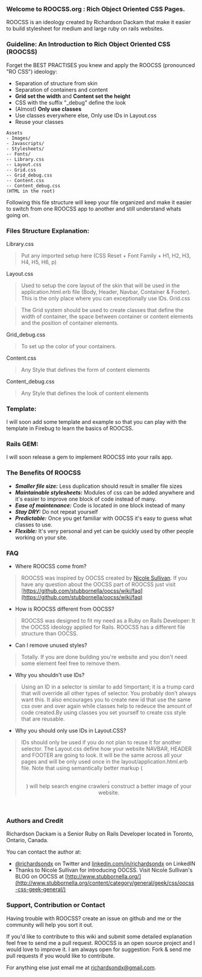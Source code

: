 ### Welcome to ROOCSS.org : Rich Object Oriented CSS Pages.

ROOCSS is an ideology created by Richardson Dackam that make it easier to build stylesheet for medium and large ruby on rails websites.

### Guideline: An Introduction to Rich Object Oriented CSS (ROOCSS)

Forget the BEST PRACTISES you knew and apply the ROOCSS (pronounced "RO CSS") ideology:
* Separation of structure from skin
* Separation of containers and content
* **Grid set the width** and **Content set the height**
* CSS with the suffix "_debug" define the look
* (Almost) **Only use classes**
* Use classes everywhere else, Only use IDs in Layout.css
* Reuse your classes

```
Assets
- Images/
- Javascripts/
- Stylesheets/
-- Fonts/
-- Library.css
-- Layout.css
-- Grid.css
-- Grid_debug.css
-- Content.css
-- Content_debug.css
(HTML in the root)
```

Following this file structure will keep your file organized and make it easier to switch from one ROOCSS app to another and still understand whats going on. 

### Files Structure Explanation:

Library.css

 > Put any imported setup here (CSS Reset + Font Family + H1, H2, H3, H4, H5, H6, p)

Layout.css

 > Used to setup the core layout of the skin that will be used in the application.html.erb file (Body, Header, Navbar, Container & Footer). This is the only place where you can exceptionally use IDs.
Grid.css

 > The Grid system should be used to create classes that define the width of container, the space between container or content elements  and the position of container elements.

Grid_debug.css

> To set up the color of your containers.

Content.css

> Any Style that defines the form of content elements

Content_debug.css

> Any Style that defines the look of content elements

### Template:

I will soon add some template and example so that you can play with the template in Firebug to learn the basics of ROOCSS.

### Rails GEM:

I will soon release a gem to implement ROOCSS into your rails app.

### The Benefits Of ROOCSS

- ***Smaller file size:*** Less duplication should result in smaller file sizes
- ***Maintainable stylesheets:*** Modules of css can be added anywhere and it's easier to improve one block of code instead of many.
- ***Ease of maintenance:*** Code is located in one block instead of many
- ***Stay DRY:*** Do not repeat yourself
- ***Predictable:*** Once you get familiar with OOCSS it's easy to guess what classes to use.
- ***Flexible:*** It's very personal and yet can be quickly used by other people working on your site.
 

### FAQ

- Where ROOCSS come from?

> ROOCSS was inspired by OOCSS created by [Nicole Sullivan](https://github.com/stubbornella/).
  If you have any question about the OOCSS part of ROOCSS just visit   [https://github.com/stubbornella/oocss/wiki/faq](https://github.com/stubbornella/oocss/wiki/faq)



- How is ROOCSS different from OOCSS?

> ROOCSS was designed to fit my need as a Ruby on Rails Developer: It the OOCSS ideology applied for Rails. ROOCSS has a different file structure than OOCSS.


- Can I remove unused styles?

> Totally. If you are done building you're website and you don't need some element feel free to remove them.

- Why you shouldn't use IDs?

> Using an ID in a selector is similar to add !important; it is a trump card that will override all other types of selector. You probably don’t always want this. It also encourages you to create new id that use the same css over and over again while classes help to redeuce the amount of code created.By using classes you set yourself to create css style that are reusable. 

- Why you should only use IDs in Layout.CSS?

> IDs should only be used if you do not plan to reuse it for another selector. The Layout.css define how your website NAVBAR, HEADER and FOOTER are going to look. It will be the same across all your pages and  will be only used once in the layout/application.html.erb file. Note that using semantically better markup ( <header>, <footer>)  will help search engine crawlers construct a better image of your website.

### Authors and Credit

Richardson Dackam is a Senior Ruby on Rails Developer located in Toronto, Ontario, Canada.

You can contact the author at:
- [@richardsondx](http://www.twitter.com/richardsondx) on Twitter and [linkedin.com/in/richardsondx](http://linkedin.com/in/richardsondx) on LinkedIN
- Thanks to Nicole Sullivan for introducing OOCSS. Visit Nicole Sullivan's BLOG on OOCSS at [http://www.stubbornella.org/](http://www.stubbornella.org/content/category/general/geek/css/oocss-css-geek-general/)

### Support, Contribution or Contact

Having trouble with ROOCSS? create an issue on github and me or the community will help you sort it out.

If you'd like to contribute to this wiki and submit some detailed explanation feel free to send me a pull request. ROOCSS is an open source project and I would love to improve it. I am always open for suggestion: Fork & send me pull requests if you would like to contribute.

For anything else just email me at richardsondx@gmail.com.
